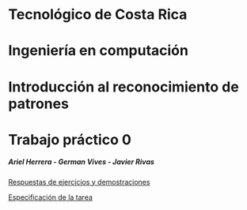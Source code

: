 # Tecnológico de Costa Rica
# Ingeniería en computación 
# Introducción al reconocimiento de patrones
# Trabajo práctico 0
##### Ariel Herrera - German Vives - Javier Rivas
 
[Respuestas de ejercicios y demostraciones](https://www.overleaf.com/read/tprbrryvfdws)

[Especificación de la tarea](https://www.dropbox.com/sh/4dckujpr4d1ac3k/AABWITqIzllByISg-SZxhWkSa/Trabajos_Practicos/TrabajoPractico0_algebralineal.pdf?dl=0)
